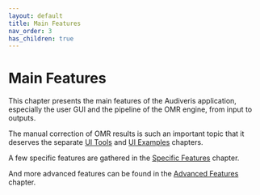 ```yaml
---
layout: default
title: Main Features
nav_order: 3
has_children: true
---
```

# Main Features

This chapter presents the main features of the Audiveris application, especially the user GUI and the
pipeline of the OMR engine, from input to outputs.

The manual correction of OMR results is such an important topic that it deserves the separate
[UI Tools](../ui_tools/README.md) and [UI Examples](../ui_examples/README.md) chapters.

A few specific features are gathered in the [Specific Features](../specific/README.md) chapter.

And more advanced features can be found in the [Advanced Features](../advanced/README.md) chapter.
